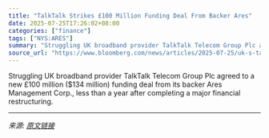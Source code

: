 ```yaml
---
title: "TalkTalk Strikes £100 Million Funding Deal From Backer Ares"
date: 2025-07-25T17:26:02+08:00
categories: ["finance"]
tags: ["NYS:ARES"]
summary: "Struggling UK broadband provider TalkTalk Telecom Group Plc agreed to a new £100 million ($134 million) funding deal from its backer Ares Management Corp., less than a year after completing a major fi"
source_url: "https://www.bloomberg.com/news/articles/2025-07-25/uk-s-talktalk-strikes-100-million-funding-deal-from-backer-ares"
---
```


Struggling UK broadband provider TalkTalk Telecom Group Plc agreed to a new £100 million ($134 million) funding deal from its backer Ares Management Corp., less than a year after completing a major financial restructuring.

---

*来源: [原文链接](https://www.bloomberg.com/news/articles/2025-07-25/uk-s-talktalk-strikes-100-million-funding-deal-from-backer-ares)*
